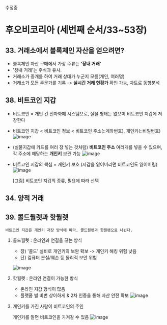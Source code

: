 수정중

# 후오비코리아 (세번째 순서/33~53장)
## 33. 거래소에서 블록체인 자산을 얻으려면?
* 블록체인 자산 구매에서 가장 주류는 **'장내 거래'**
* '장내 거래'는 주식과 유사.
* 거래소가 중개를 하여 거래 상대가 누군지 모름(개인, 여러명)
* 거래소가 모든 주문가를 기록 -> **실시간 거래 현황가** 확인 가능, 차트로 동향분석

## 38. 비트코인 지갑
* 비트코인 = 개인 간 전자화폐 시스템으로, 실물 형태는 없으며 비트코인 지갑에 저장한다
* 비트코인 지갑 < 비트코인 정보 < 비트코인 주소(::계좌번호), 개인키(::비밀번호)
![image](https://github.com/5juman/we/assets/169249800/d742b7d5-ef7d-44f3-9ce6-a87e8f88afc6)
* (실물지갑에 카드를 여러 장 넣는 것처럼) **비트코인 주소** 여러개를 넣을 수 있으며, 각 주소에 해당하는 **개인키** 보관 가능
![image](https://github.com/5juman/we/assets/169249800/feb9ec5d-72ff-47af-b5f9-fda062401602)
* 비트코인 지갑의 핵심 = 개인키 보호 (지갑을 잃어버리면 비트코인도 잃어버림)
![image](https://github.com/5juman/we/assets/169249800/28beb8a3-19d8-444b-96d6-98a32a7ad0fc)

  [그림] 비트코인 지갑의 종류, 필요에 따라 선택
  
## 34. 양적 거래

## 39. 콜드월렛과 핫월렛
  
    비트코인 지갑은 개인키 저장 방식에 따라, 콜드월렛과 핫월렛으로 나뉜다.  
  
1. 콜드월렛
     : 온라인과 연결을 끊는 방식
     * 장) '콜드' 설비로 개인키의 보완 확보 -> 개인키 해킹 위험 낮음
     * 단) 컴퓨터 분실/훼손 등 물리적 보안 위험
       
      ![image](https://github.com/5juman/we/assets/169249800/0fc25f69-4f4b-4d9e-87ba-cde73c086c8b)

2. 핫월렛
     : 온라인 연결이 가능한 방식
     * 온라인 지갑 형식이 많음
     * 플랫폼 별 비번 상이하게 & 2차 인증을 통해 자산 안전 확보
     ![image](https://github.com/5juman/we/assets/169249800/f488d1ec-adb1-46fd-8d04-6787e763a270)

3. 개인키를 가진 사람이 비트코인의 주인

   개인키를 알면 비트코인을 가져갈 수 있음
   ![image](https://github.com/5juman/we/assets/169249800/e7c252a7-0eb3-4cf2-b344-2c2efbad50ea)

